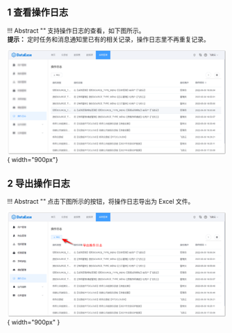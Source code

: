 ## 1 查看操作日志

!!! Abstract ""
    支持操作日志的查看，如下图所示。  
    **提示：** 定时任务和消息通知里已有的相关记录，操作日志里不再重复记录。

![查看操作日志](../../img/system_management/查看操作日志.png){ width="900px"}

## 2 导出操作日志

!!! Abstract ""
    点击下图所示的按钮，将操作日志导出为 Excel 文件。

![导出操作日志](../../img/system_management/导出操作日志.png){ width="900px" }